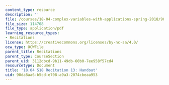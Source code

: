 ```yaml
---
content_type: resource
description: ''
file: /courses/18-04-complex-variables-with-applications-spring-2018/90da8aa6b5cde708a9a32074cbeaa953_MIT18_04S18_Recit13-handout.pdf
file_size: 114708
file_type: application/pdf
learning_resource_types:
- Recitations
license: https://creativecommons.org/licenses/by-nc-sa/4.0/
ocw_type: OCWFile
parent_title: Recitations
parent_type: CourseSection
parent_uid: 3112dbcd-9b11-49db-60b0-7ee958f57cd4
resourcetype: Document
title: '18.04 S18 Recitation 13: Handout'
uid: 90da8aa6-b5cd-e708-a9a3-2074cbeaa953
---
```

